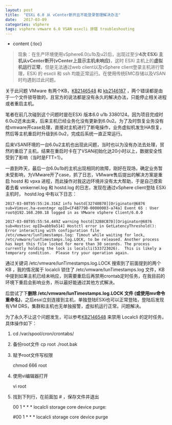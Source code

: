 ```yaml
---
layout: post
title:  "ESXi 6.0 从 vCenter断开且不能登录管理解决办法"
date:   2017-03-09
categories: vSphere
tags: vsphere vmware 6.0 VSAN esxcli 排错 troubleshooting
---
```


* content
{:toc}

>现象：在生产环境使用vSphere6.0(u1b及u2)后，出现过至少**4次 ESXi 主机从vCenter断开(vCenter上显示主机未响应)**，这时 ESXi 主机上的**虚拟机运行正常**，但是无法通过web client以及vSphere client登录主机进行管理，ESXi 的 esxcli 和 ssh 均能正常运行。在使用传统EMC存储以及VSAN时均遇到过此问题。



关于此问题 VMware 有两个KB，[KB2146548](https://kb.vmware.com/selfservice/microsites/search.do?language=en_US&cmd=displayKC&externalId=2146548) 和 [kb2146187](http://kb.vmware.com/kb/2146187) ，两个错误都是由于一个文件锁导致的，且官方的说法都是没有永久的解决办法，只能停止相关进程或者重启主机。

笔者在前几次碰到这个问题时是在ESXi 版本6.0 u1b 3380124。因为项目完成时6.0u2还未出来，后来主机已经业务化没有更新到6.0u2。为了及时恢复业务没有给vmware开case处理，直接对主机进行了断电操作，业务虚拟机发生HA恢复，然后等主机重启时升级到6.0u2，完成后系统一直正常运行。

后来VSAN环境的一台6.0u2主机也出现此问题，当时也以为没有办法去处理，贸然的重启了主机，结果在重启时卡在了VSAN初始化达20小时以上，数据安全性受到了影响（当时是FTT=1）。

一直到昨天，最后一台6.0u1b的主机出现相同的故障，刚好在现场，确定业务暂未受影响，为VMware开了case，抓了日志，VMware售后提出的解决方案是重启 hostd 和 vpxa 进程，而此操作对我这边环境并没有太大帮助，于是自己摸索着去看 vmkernel.log 和 hostd.log 的日志，发现在通过vSphere client登陆 ESXi 主机时， hostd.log 中有以下日志：

	2017-03-08T05:55:24.316Z info hostd[32740B70][Originator@6876 sub=Vimsvc.ha-eventmgr opID=CF4B779B-00000003-a74a] Event 65 : User root@192.168.200.18 logged in as VMware vSphere Client/6.0.0

	2017-03-08T05:55:54.449Z warning hostd[32B8CB70][Originator@6876 sub=Hostsvc opID=abb9a514] Hostctl error in GetLatencyThreshold(): Error interacting with configuration file /etc/vmware/lunTimestamps.log: Timout while waiting for lock, /etc/vmware/lunTimestamps.log.LOCK, to be released. Another process has kept this file locked for more than 30 seconds. The process currently holding the lock is localcli(533723026).  This is likely a temporary condition.  Please try your operation again.

通过关键词 /etc/vmware/lunTimestamps.log.LOCK 搜索到了前面提到的两个 KB ，我的情况属于 localcli 锁住了 /etc/vmware/lunTimestamps.log 文件，KB 中提到如果主机已经未响应，则需要重启后再禁用crontab定时任务，在我目前的环境下重启会影响业务，所以最好能通过其他方式解决。

后尝试了下**删除 /etc/vmware/lunTimestamps.log.LOCK 文件 (或使用mv命令重命名)**，之后esxi立刻连接到主机，单独登陆ESXi也可以正常登陆，登陆后发现有VM DRS，集群和主机也无单独报警，虚拟机运行正常。问题解决。

为了永久不让这个问题发生，可以参考[KB2146548](https://kb.vmware.com/selfservice/microsites/search.do?language=en_US&cmd=displayKC&externalId=2146548) 来禁用 Localcli 的定时任务，具体操作如下：

1. cd /var/spool/cron/crontabs/ 

2. 备份root文件
   cp root ./root.bak

3. 赋予root文件写权限

   chmod 666 root

4. 使用vi编辑器打开

   vi root

5. 找到下列行，在前面加 # ，保存文件并退出

   00 1 * * * localcli storage core device purge:
   
   \#00 1 * * * localcli storage core device purge






